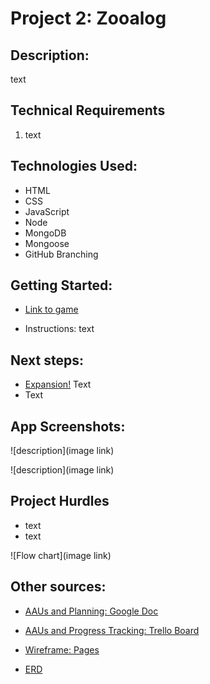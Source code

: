 # Project 2: Zooalog

## Description:
text

## Technical Requirements
1. text

## Technologies Used: 
* HTML
* CSS
* JavaScript
* Node
* MongoDB
* Mongoose
* GitHub Branching

## Getting Started: 

* [Link to game]("")

* Instructions: text

## Next steps: 

* [Expansion!]("") Text
* Text

## App Screenshots:

![description](image link)

![description](image link)

## Project Hurdles
* text
* text

![Flow chart](image link)

## Other sources: 

* [AAUs and Planning: Google Doc](https://docs.google.com/document/d/1nT69I44XXzSD8M6JIAcWodkT1JvCkiWDgvXXCvcQc5U/edit?usp=sharing)

* [AAUs and Progress Tracking: Trello Board](https://trello.com/invite/b/MhlMC0Qn/c32c891202deb797028f567e7c5d68d3/zooalog)

* [Wireframe: Pages](https://whimsical.com/zooalog-D5avFK95o1bgy94H4kbUSd)

* [ERD](https://lucid.app/lucidchart/430bb0f4-b32e-43b5-8074-20212c4741b5/edit?viewport_loc=222%2C38%2C1660%2C1776%2C0_0&invitationId=inv_46b7e97e-eb4b-45bf-b137-1a0c8929c690#)

